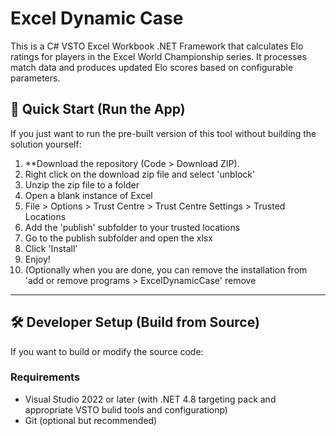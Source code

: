 # Excel Dynamic Case

This is a C# VSTO Excel Workbook .NET Framework that calculates Elo ratings for players in the Excel World Championship series. It processes match data and produces updated Elo scores based on configurable parameters.

## 🚀 Quick Start (Run the App)

If you just want to run the pre-built version of this tool without building the solution yourself:

1. **Download the repository (Code > Download ZIP).
2. Right click on the download zip file and select 'unblock'
3. Unzip the zip file to a folder
4. Open a blank instance of Excel
5. File > Options > Trust Centre > Trust Centre Settings > Trusted Locations
6. Add the 'publish' subfolder to your trusted locations
7. Go to the publish subfolder and open the xlsx
8. Click 'Install'
9. Enjoy!
10. (Optionally when you are done, you can remove the installation from 'add or remove programs > ExcelDynamicCase' remove

---

## 🛠️ Developer Setup (Build from Source)

If you want to build or modify the source code:

### Requirements

- Visual Studio 2022 or later (with .NET 4.8 targeting pack and appropriate VSTO bulid tools and configurationp)
- Git (optional but recommended)
